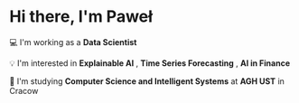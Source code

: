 # Hi there, I'm Paweł 

💻 I'm working as a **Data Scientist** 

💡 I'm interested in **Explainable AI** , **Time Series Forecasting** , **AI in Finance**

🔬 I'm studying **Computer Science and Intelligent Systems** at **AGH UST** in Cracow

